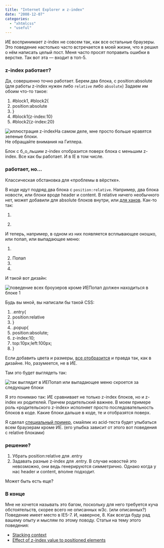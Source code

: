 ```yaml
---
title: "Internet Explorer и z-index"
date: "2008-12-07"
categories: 
  - "xhtmlcss"
  - "useful"
---
```


ИЕ воспринимает z-index не совсем так, как все остальные браузеры. Это поведение настолько часто встречается в моей жизни, что я решил о нём написать целый пост. Меня часто просят поправить ошибки в верстке. Так вот эта — входит в топ-5.

### z-index работает?

Да, совершенно точно работает. Берем два блока, с position:absolute (для работы z-index нужен либо `relative` либо `absolute`) Задаем им обоим что-то такое:

1. #block1, #block2{
2. position:absolute
3. }
4. #block1{z-index:10}
5. #block2{z-index:20}

![иллюстрация z-index](http://cssing.org.ua/pic/iezindex/zigindex.png)На самом деле, мне просто больше нравятся зеленые блоки.  
Не обращайте внимания на Гитлера.

Блок с б_о_льшим z-index отобразится поверх блока с меньшим z-index. Все как бы работает. И в IE в том числе.

### работает, но...

Классическая обстановка для «проблемы в вёрстке».

В коде идут подряд два блока с `position:relative`. Например, два блока новости, или блоки вроде header и content. В relative ничего необычного нет, может добавили для absolute блоков внутри, или [для хаков](http://cssing.org.ua/2005/11/11/ie-magic/). Как-то так:

1. <div class="entry"></div>
2. <div class="entry"></div>

И теперь, например, в одном из них появляется всплывающее окошко, или попап, или выпадающее меню:

1. <div class="entry">
2. <div class="popup">Попап</div>
3. </div>
4. <div class="entry"></div>

И такой вот дизайн:

![поведение всех броузеров кроме ИЕ](http://cssing.org.ua/pic/iezindex/right.png)Попап должен находиться в блоке 1

Будь вы мной, вы написали бы такой CSS:

1. .entry{
2. position:relative
3. }
4. .popup{
5. position:absolute;
6. z-index:10;
7. top:10px;left:100px;
8. }

Если добавить цвета и размеры, [все отобразится](http://cssing.org.ua/examples/iezindex/) и правда так, как в дизайне. Но, разумеется, не в ИЕ.

Там это будет выглядеть так:

![так выглядит в ИЕ](http://cssing.org.ua/pic/iezindex/wrong.png)Попап или выпадающее меню скроется за следующие блоки

Я это понимаю так: ИЕ сравнивает не только z-index блоков, но и z-index их родителей. Причем родительский важнее. В моем примере роль «родительского z-index» исполняет просто последовательность блоков в коде. Какие блоки дальше в коде, те и отобразятся поверх.

Я сделал [специальный пример](http://cssing.org.ua/examples/iezindex/), смайлик из acid-теста будет улыбаться всем браузерам кроме ИЕ. (его улыбка зависит от этого вот поведения с relative блоками)

### решение?

1. Убрать position:relative для .entry
2. Задавать разные z-index для .entry. В случае новостей это невозможно, они ведь генерируются симметрично. Однако когда у нас header и content, вполне подходит.

Может быть есть еще?

### В конце

Мне не хочется называть это багом, поскольку для него требуется куча обстоятельств, скорее всего не описанных w3c. (или описанных?) Поведение имеет место в IE5-7. И, наверное, 8. Как всегда буду рад вашему опыту и мыслям по этому поводу. Статьи на тему этого поведения:

- [Stacking context](http://css-discuss.incutio.com/?page=OverlappingAndZIndex)
- [Effect of z-index value to positioned elements](http://aplus.rs/lab/z-pos/)

